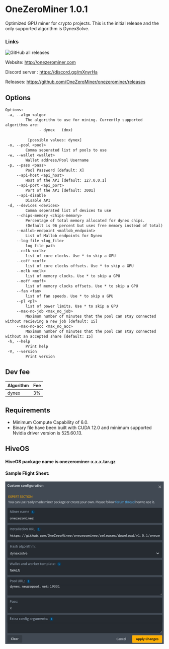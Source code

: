 # OneZeroMiner 1.0.1

Optimized GPU miner for crypto projects. This is the initial release and the only supported algorithm is DynexSolve.
### Links 

![GitHub all releases](https://img.shields.io/github/downloads/OneZeroMiner/onezerominer/total)


Website: http://onezerominer.com

Discord server : https://discord.gg/mXnyrHa

Releases: https://github.com/OneZeroMiner/onezerominer/releases

Options
------------------------------------------           
 ```                                                                                                   
Options:        
  -a, --algo <algo>
          The algorithm to use for mining. Currently supported algorithms are: 
                - dynex   (dnx)
          
           [possible values: dynex]
  -o, --pool <pool>
          Comma seperated list of pools to use
  -w, --wallet <wallet>
          Wallet address/Pool Username
  -p, --pass <pass>
          Pool Password [default: X]
      --api-host <api_host>
          Host of the API [default: 127.0.0.1]
      --api-port <api_port>
          Port of the API [default: 3001]
      --api-disable
          Disable API
  -d, --devices <devices>
          Comma seperated list of devices to use
      --chips-memory <chips-memory>
          Percentage of total memory allocated for dynex chips. 
          (Default is 96 percent but uses free memory instead of total)
      --mallob-endpoint <mallob_endpoint>
          List of Mallob endpoints for Dynex
      --log-file <log_file>
          log file path
      --cclk <cclk>
          list of core clocks. Use * to skip a GPU
      --coff <coff>
          list of core clocks offsets. Use * to skip a GPU
      --mclk <mclk>
          list of memory clocks. Use * to skip a GPU
      --moff <moff>
          list of memory clocks offsets. Use * to skip a GPU
      --fan <fan>
          list of fan speeds. Use * to skip a GPU
      --pl <pl>
          list of power limits. Use * to skip a GPU
      --max-no-job <max_no_job>
          Maximum number of minutes that the pool can stay connected without recieving a new job [default: 15]
      --max-no-acc <max_no_acc>
          Maximum number of minutes that the pool can stay connected without an accepted share [default: 15]
  -h, --help
          Print help
  -V, --version
          Print version
```

Dev fee
------------------------------------------

Algorithm           |  Fee 
--------------------| ---- 
dynex               | 3%


Requirements
------------------------------------------ 
* Minimum Compute Capability of 6.0.
* Binary file have been built with CUDA 12.0 and minimum supported Nvidia driver version is 525.60.13. 

HiveOS
------------------------------------------
#### HiveOS package name is onezerominer-x.x.x.tar.gz
#### Sample Flight Sheet:

![HiveOS](https://github.com/OneZeroMiner/onezerominer/raw/main/hiveos.png?raw=true)
